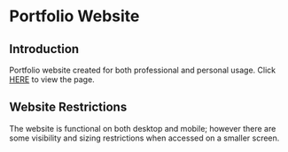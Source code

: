 # Portfolio Website

## Introduction 
Portfolio website created for both professional and personal usage. Click [HERE](https://chammett7.github.io/) to view the page. 

## Website Restrictions
The website is functional on both desktop and mobile; however there are some visibility and sizing restrictions when accessed on a smaller screen.
